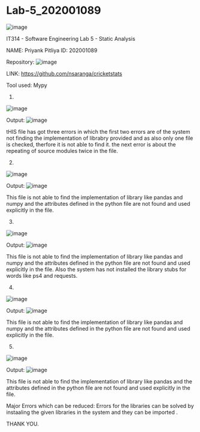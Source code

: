 # Lab-5_202001089


![image](https://user-images.githubusercontent.com/75687413/225271851-d4987cad-3b07-415c-8610-8ac89e3ffe14.png)



IT314 - Software Engineering
          Lab 5 - Static Analysis


NAME: Priyank Pitliya
ID: 202001089


Repository:
![image](https://user-images.githubusercontent.com/75687413/225265459-9cce0a90-8289-4beb-a94c-7169679eeb51.png)

LINK:
https://github.com/nsaranga/cricketstats

Tool used:
Mypy

1.
![image](https://user-images.githubusercontent.com/75687413/225266270-02ebd5ac-a240-4368-866d-b1b62658b3e0.png)

Output:
![image](https://user-images.githubusercontent.com/75687413/225266544-4373b994-37b5-446a-bc8b-21cdcefdb442.png)


tHIS file has got three errors in which the first two errors are of the system not finding the implementation of librabry provided and as also only one file is checked, therfore it is not able to find it. the next error is about the repeating of source modules twice in the file.

2.
![image](https://user-images.githubusercontent.com/75687413/225266943-5e8f5d78-f750-434e-9b25-82cda7f310eb.png)

Output:
![image](https://user-images.githubusercontent.com/75687413/225267098-35112583-2298-46a0-9c61-9cc1fc365fd5.png)


This file is not able to find the implementation of library like pandas and numpy and the attributes defined in the python file are not found and used explicitly in the file.

3.
![image](https://user-images.githubusercontent.com/75687413/225267493-1d7553a2-65c6-463a-9fd9-4b09fc2b6388.png)

Output:
![image](https://user-images.githubusercontent.com/75687413/225267703-5c9cd21d-5ec6-44d4-9532-76f65921f53e.png)

This file is not able to find the implementation of library like pandas and numpy and the attributes defined in the python file are not found and used explicitly in the file. Also the system has not installed the library stubs for words like ps4 and requests.

4.
![image](https://user-images.githubusercontent.com/75687413/225267802-d2cd2778-95cb-4bfe-8d4b-fb0d65f5ff93.png)

Output:
![image](https://user-images.githubusercontent.com/75687413/225267990-302b139f-7295-40e4-91f8-efad708b4cea.png)

This file is not able to find the implementation of library like pandas and numpy and the attributes defined in the python file are not found and used explicitly in the file.

5.
![image](https://user-images.githubusercontent.com/75687413/225268230-766417a6-b1ca-43af-b1bd-89eace9772c3.png)

Output:
![image](https://user-images.githubusercontent.com/75687413/225268848-9c285411-d078-4d1c-9da6-2f89affa2004.png)

This file is not able to find the implementation of library like pandas and the attributes defined in the python file are not found and used explicitly in the file.




Major Errors which can be reduced:
 Errors for the libraries can be solved by instaaling the given libraries in the system and they can be imported .
 



THANK YOU.





